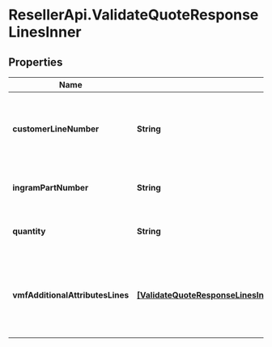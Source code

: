 # ResellerApi.ValidateQuoteResponseLinesInner

## Properties

Name | Type | Description | Notes
------------ | ------------- | ------------- | -------------
**customerLineNumber** | **String** | The reseller&#39;s line item number for reference in their system. | [optional] 
**ingramPartNumber** | **String** | Unique Ingram Micro part number. | [optional] 
**quantity** | **String** | The quantity of the line item. | [optional] 
**vmfAdditionalAttributesLines** | [**[ValidateQuoteResponseLinesInnerVmfAdditionalAttributesLinesInner]**](ValidateQuoteResponseLinesInnerVmfAdditionalAttributesLinesInner.md) | The object containing the list of fields required at a line level by the vendor. | [optional] 


